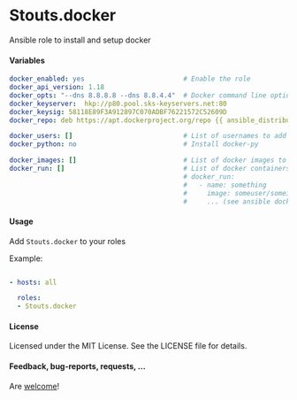Stouts.docker
=============

Ansible role to install and setup docker

#### Variables

```yaml
docker_enabled: yes                         # Enable the role
docker_api_version: 1.18
docker_opts: "--dns 8.8.8.8 --dns 8.8.4.4"  # Docker command line options
docker_keyserver:  hkp://p80.pool.sks-keyservers.net:80
docker_keysig: 58118E89F3A912897C070ADBF76221572C52609D
docker_repo: deb https://apt.dockerproject.org/repo {{ ansible_distribution|lower }}-{{ ansible_distribution_release|lower }} main

docker_users: []                            # List of usernames to add in docker group
docker_python: no                           # Install docker-py

docker_images: []                           # List of docker images to load (required docker_python enabled)
docker_run: []                              # List of docker containers to run
                                            # docker_run:
                                            #   - name: something
                                            #     image: someuser/someimage
                                            #     ... (see ansible docker module)
```

#### Usage

Add `Stouts.docker` to your roles

Example:

```yaml

- hosts: all

  roles:
  - Stouts.docker
```

#### License

Licensed under the MIT License. See the LICENSE file for details.

#### Feedback, bug-reports, requests, ...

Are [welcome](https://github.com/Stouts/Stouts.docker/issues)!
